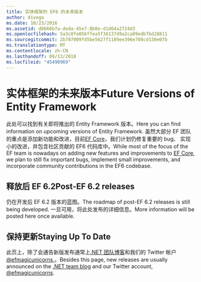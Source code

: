```yaml
---
title: 实体框架的 EF6 的未来版本
author: divega
ms.date: 10/23/2016
ms.assetid: d8666b7a-deda-45e7-8b8e-d1d64a2724d3
ms.openlocfilehash: 5a3c0fe056ffea5f36137d9a2ca89edb7bd28811
ms.sourcegitcommit: 2b787009fd5be5627f1189ee396e708cd130e07b
ms.translationtype: MT
ms.contentlocale: zh-CN
ms.lasthandoff: 09/13/2018
ms.locfileid: "45490969"
---
```

# <a name="future-versions-of-entity-framework"></a><span data-ttu-id="e2b38-102">实体框架的未来版本</span><span class="sxs-lookup"><span data-stu-id="e2b38-102">Future Versions of Entity Framework</span></span> 
<span data-ttu-id="e2b38-103">此处可以找到有关即将推出的 Entity Framework 版本。</span><span class="sxs-lookup"><span data-stu-id="e2b38-103">Here you can find information on upcoming versions of Entity Framework.</span></span>
<span data-ttu-id="e2b38-104">虽然大部分 EF 团队的重点是添加新功能和改进，目前[EF Core](https://docs.microsoft.com/en-us/ef/core/index)，我们计划仍修复重要的 bug、 实现小的改进，并包含社区贡献的 EF6 代码库中。</span><span class="sxs-lookup"><span data-stu-id="e2b38-104">While most of the focus of the EF team is nowadays on adding new features and improvements to [EF Core](https://docs.microsoft.com/en-us/ef/core/index), we plan to  still fix important bugs, implement small improvements, and incorporate community contributions in the EF6 codebase.</span></span>

## <a name="post-ef-62-releases"></a><span data-ttu-id="e2b38-105">释放后 EF 6.2</span><span class="sxs-lookup"><span data-stu-id="e2b38-105">Post-EF 6.2 releases</span></span>

<span data-ttu-id="e2b38-106">仍在开发后 EF 6.2 版本的蓝图。</span><span class="sxs-lookup"><span data-stu-id="e2b38-106">The roadmap of post-EF 6.2 releases is still being developed.</span></span> <span data-ttu-id="e2b38-107">一旦可用，将此处发布的详细信息。</span><span class="sxs-lookup"><span data-stu-id="e2b38-107">More information will be posted here once available.</span></span>
 
## <a name="staying-up-to-date"></a><span data-ttu-id="e2b38-108">保持更新</span><span class="sxs-lookup"><span data-stu-id="e2b38-108">Staying Up To Date</span></span>  
  
<span data-ttu-id="e2b38-109">此页上，除了会通告新版发布通常上[.NET 团队博客](https://blogs.msdn.microsoft.com/dotnet/tag/entity-framework/)和我们的 Twitter 帐户[ @efmagicunicorns ](http://twitter.com/efmagicunicorns)。</span><span class="sxs-lookup"><span data-stu-id="e2b38-109">Besides this page, new releases are usually announced on the [.NET team blog](https://blogs.msdn.microsoft.com/dotnet/tag/entity-framework/) and our Twitter account, [@efmagicunicorns](http://twitter.com/efmagicunicorns).</span></span>
  